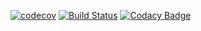 [![codecov](https://codecov.io/gh/enzoponf3/AlgoOfEmpires/branch/master/graph/badge.svg)](https://codecov.io/gh/enzoponf3/AlgoOfEmpires)
[![Build Status](https://travis-ci.org/enzoponf3/AlgoOfEmpires.svg?branch=master)](https://travis-ci.org/enzoponf3/AlgoOfEmpires)
[![Codacy Badge](https://api.codacy.com/project/badge/Grade/d0626bd73fff4028be34eee2e08d34dd)](https://www.codacy.com/app/NicoGarofalo/AlgoOfEmpires?utm_source=github.com&amp;utm_medium=referral&amp;utm_content=enzoponf3/AlgoOfEmpires&amp;utm_campaign=Badge_Grade)

